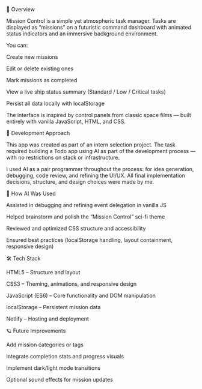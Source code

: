 🚀 Overview

Mission Control is a simple yet atmospheric task manager.
Tasks are displayed as “missions” on a futuristic command dashboard with animated status indicators and an immersive background environment.

You can:

Create new missions

Edit or delete existing ones

Mark missions as completed

View a live ship status summary (Standard / Low / Critical tasks)

Persist all data locally with localStorage

The interface is inspired by control panels from classic space films — built entirely with vanilla JavaScript, HTML, and CSS.

🧠 Development Approach

This app was created as part of an intern selection project.
The task required building a Todo app using AI as part of the development process — with no restrictions on stack or infrastructure.

I used AI as a pair programmer throughout the process: for idea generation, debugging, code review, and refining the UI/UX.
All final implementation decisions, structure, and design choices were made by me.

🤖 How AI Was Used

Assisted in debugging and refining event delegation in vanilla JS

Helped brainstorm and polish the “Mission Control” sci-fi theme

Reviewed and optimized CSS structure and accessibility

Ensured best practices (localStorage handling, layout containment, responsive design)

🛠️ Tech Stack

HTML5 – Structure and layout

CSS3 – Theming, animations, and responsive design

JavaScript (ES6) – Core functionality and DOM manipulation

localStorage – Persistent mission data

Netlify – Hosting and deployment

🪐 Future Improvements

Add mission categories or tags

Integrate completion stats and progress visuals

Implement dark/light mode transitions

Optional sound effects for mission updates

